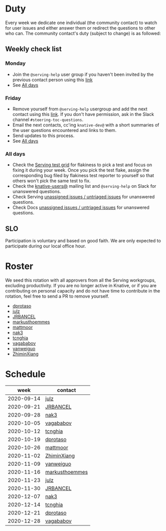 # Duty

Every week we dedicate one individual (the community contact) to watch for user
issues and either answer them or redirect the questions to other who can. The
community contact's duty (subject to change) is as followed:

## Weekly check list

### Monday

- Join the `@serving-help` user group if you haven't been invited by the
  previous contact person using this
  [link](https://app.slack.com/client/T93ELUK42/browse-user-groups/user_groups/S0186KPJYG4)
- See [All days](#all-days)

### Friday

- Remove yourself from `@serving-help` usergroup and add the next contact using
  this
  [link](https://app.slack.com/client/T93ELUK42/browse-user-groups/user_groups/S0186KPJYG4).
  If you don't have permission, ask in the Slack channel
  `#steering-toc-questions`.
- Email the next contacts, cc'ing `knative-dev@` with a short summaries of the
  user questions encountered and links to them.
- Send updates to this process.
- See [All days](#all-days)

### All days

- Check the [Serving test grid](https://testgrid.knative.dev/serving) for
  flakiness to pick a test and focus on fixing it during your week. Once you
  pick the test flake, assign the corresponding bug filed by flakiness test
  reporter to yourself so that others won't pick the same test to fix.
- Check the
  [knative-users@](https://groups.google.com/forum/#!forum/knative-users)
  mailing list and `@serving-help` on Slack for unanswered questions.
- Check Serving
  [unassigned issues / untriaged issues](https://github.com/knative/serving/issues?q=is%3Aopen+is%3Aissue+no%3Aassignee+no%3Amilestone)
  for unanswered questions.
- Check Docs
  [unassigned issues / untriaged issues](https://github.com/knative/docs/issues?q=is%3Aopen+is%3Aissue+no%3Aassignee+no%3Amilestone)
  for unanswered questions.

## SLO

Participation is voluntary and based on good faith. We are only expected to
participate during our local office hour.

# Roster

We seed this rotation with all approvers from all the Serving workgroups,
excluding productivity. If you are no longer active in Knative, or if you are
contributing on personal capacity and do not have time to contribute in the
rotation, feel free to send a PR to remove yourself.

- [dprotaso](https://github.com/dprotaso)
- [julz](https://github.com/julz)
- [JRBANCEL](https://github.com/JRBANCEL)
- [markusthoemmes](https://github.com/markusthoemmes)
- [mattmoor](https://github.com/mattmoor)
- [nak3](https://github.com/nak3)
- [tcnghia](https://github.com/tcnghia)
- [vagababov](https://github.com/vagababov)
- [yanweiguo](https://github.com/yanweiguo)
- [ZhiminXiang](https://github.com/ZhiminXiang)

# Schedule

| week       | contact                                             |
| ---------- | --------------------------------------------------- |
| 2020-09-14 | [julz](https://github.com/julz)                     |
| 2020-09-21 | [JRBANCEL](https://github.com/JRBANCEL)             |
| 2020-09-28 | [nak3](https://github.com/nak3)                     |
| 2020-10-05 | [vagababov](https://github.com/vagababov)           |
| 2020-10-12 | [tcnghia](https://github.com/tcnghia)               |
| 2020-10-19 | [dprotaso](https://github.com/dprotaso)             |
| 2020-10-26 | [mattmoor](https://github.com/mattmoor)             |
| 2020-11-02 | [ZhiminXiang](https://github.com/ZhiminXiang)       |
| 2020-11-09 | [yanweiguo](https://github.com/yanweiguo)           |
| 2020-11-16 | [markusthoemmes](https://github.com/markusthoemmes) |
| 2020-11-23 | [julz](https://github.com/julz)                     |
| 2020-11-30 | [JRBANCEL](https://github.com/JRBANCEL)             |
| 2020-12-07 | [nak3](https://github.com/nak3)                     |
| 2020-12-14 | [tcnghia](https://github.com/tcnghia)               |
| 2020-12-21 | [dprotaso](https://github.com/dprotaso)             |
| 2020-12-28 | [vagababov](https://github.com/vagababov)           |
